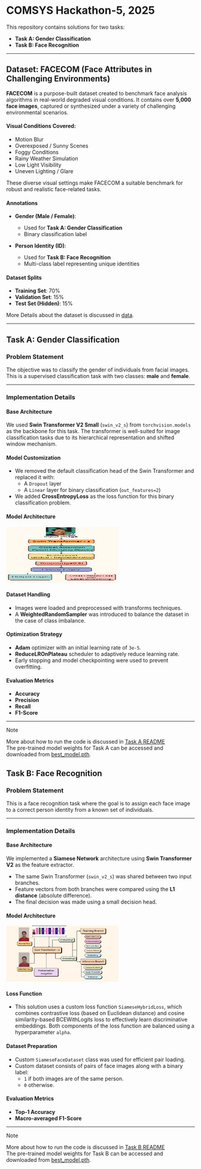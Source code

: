 # COMSYS Hackathon-5, 2025
This repository contains solutions for two tasks:

- **Task A: Gender Classification**
- **Task B: Face Recognition**

---
## Dataset: FACECOM (Face Attributes in Challenging Environments)

**FACECOM** is a purpose-built dataset created to benchmark face analysis algorithms in real-world degraded visual conditions. It contains over **5,000 face images**, captured or synthesized under a variety of challenging environmental scenarios.

#### Visual Conditions Covered:

- Motion Blur  
- Overexposed / Sunny Scenes  
- Foggy Conditions  
- Rainy Weather Simulation  
- Low Light Visibility  
- Uneven Lighting / Glare  

These diverse visual settings make FACECOM a suitable benchmark for robust and realistic face-related tasks.

#### Annotations

- **Gender (Male / Female)**:  
  - Used for **Task A: Gender Classification**
  - Binary classification label
  
- **Person Identity (ID)**:  
  - Used for **Task B: Face Recognition**
  - Multi-class label representing unique identities

#### Dataset Splits

- **Training Set**: 70%  
- **Validation Set**: 15%  
- **Test Set (Hidden)**: 15%

More Details about the dataset is discussed in [data](https://github.com/AtriSukul1508/Comsys-Hackathon/blob/main/data/README.md).

---

## Task A: Gender Classification

### Problem Statement

The objective was to classify the gender of individuals from facial images. This is a supervised classification task with two classes: **male** and **female**.

---

### Implementation Details

#### Base Architecture

We used **Swin Transformer V2 Small** (`swin_v2_s`) from `torchvision.models` as the backbone for this task. The transformer is well-suited for image classification tasks due to its hierarchical representation and shifted window mechanism.


#### Model Customization

- We removed the default classification head of the Swin Transformer and replaced it with:
  - A `Dropout` layer
  - A `Linear` layer for binary classification (`out_features=2`)
- We added **CrossEntropyLoss** as the loss function for this binary classification problem.

#### Model Architecture
<img src="./TaskA/model/TaskA.png" width="300px" height="150px"/>

#### Dataset Handling

- Images were loaded and preprocessed with transforms techniques.
- A **WeightedRandomSampler** was introduced to balance the dataset in the case of class imbalance.

#### Optimization Strategy

- **Adam** optimizer with an initial learning rate of `3e-5`.
- **ReduceLROnPlateau** scheduler to adaptively reduce learning rate.
- Early stopping and model checkpointing were used to prevent overfitting.

#### Evaluation Metrics

- **Accuracy**
- **Precision**
- **Recall**
- **F1-Score**

---
> [!NOTE]
> More about how to run the code is discussed in [Task A README](https://github.com/AtriSukul1508/Comsys-Hackathon/blob/main/TaskA/README.md) <br/>
> The pre-trained model weights for Task A can be accessed and downloaded from [best_model.pth](https://drive.google.com/file/d/1mB9Lqozewq4QgigvqeLhURdgIKyrKcZD/view?usp=sharing).

## Task B: Face Recognition

### Problem Statement

This is a face recognition task where the goal is to assign each face image to a correct person identity from a known set of individuals.

---

### Implementation Details

#### Base Architecture

We implemented a **Siamese Network** architecture using **Swin Transformer V2** as the feature extractor.

- The same Swin Transformer (`swin_v2_s`) was shared between two input branches.
- Feature vectors from both branches were compared using the **L1 distance** (absolute difference).
- The final decision was made using a small decision head.
  
#### Model Architecture
<img src="./TaskB/model/TaskB.png" width="300px" height="150px"/>

#### Loss Function

- This solution uses a custom loss function ```SiameseHybridLoss```, which combines contrastive loss (based on Euclidean distance) and cosine similarity-based BCEWithLogits loss to effectively learn discriminative embeddings. Both components of the loss function are balanced using a hyperparameter ```alpha```.
  
#### Dataset Preparation

- Custom `SiameseFaceDataset` class was used for efficient pair loading.
- Custom dataset consists of pairs of face images along with a binary label:
  - `1` if both images are of the same person.
  - `0` otherwise.

#### Evaluation Metrics

- **Top-1 Accuracy**
- **Macro-averaged F1-Score**
---
> [!NOTE]
> More about how to run the code is discussed in [Task B README](https://github.com/AtriSukul1508/Comsys-Hackathon/blob/main/TaskB/README.md) <br/>
> The pre-trained model weights for Task B can be accessed and downloaded from [best_model.pth](https://drive.google.com/file/d/1xtsd0zAtk8nWcTCWY_7lWZvt-knz6YIy/view?usp=sharing).

